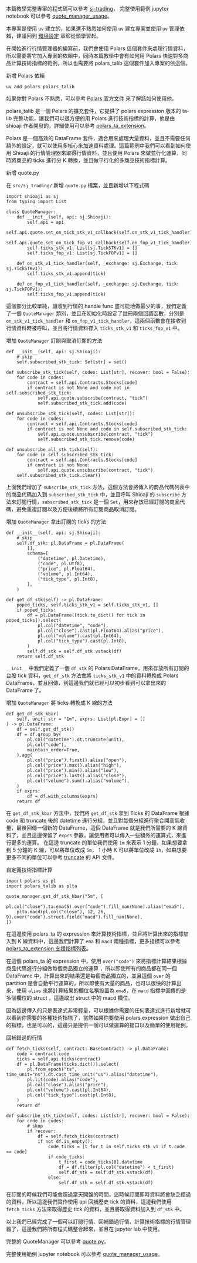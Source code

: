 本篇教學完整專案的程式碼可以參考 [sj-trading](https://github.com/Sinotrade/sj-trading-demo)， 完整使用範例 jupyter notebook 可以參考 [quote_manager_usage](https://github.com/Sinotrade/sj-trading-demo/blob/main/quote_manager_usage.ipynb)。

本專案是使用 `uv` 建立的，如果還不熟悉如何使用 `uv` 建立專案並使用 `uv` 管理依賴，建議回到 [環境設定](../../../env_setup/) 章節從頭學習起。

在開始進行行情管理器的編寫前，我們會使用 Polars 這個套件來處理行情資料，所以需要將它加入專案的依賴中，同時本篇教學中會有如何用 Polars 快速對多商品計算技術指標的範例，所以也需要將 polars_talib 這個套件加入專案的依這個。

新增 Polars 依賴

```
uv add polars polars_talib

```

如果你對 Polars 不熟悉，可以參考 [Polars 官方文件](https://docs.pola.rs/user-guide/getting-started/) 來了解該如何使用他。

polars_talib 是一個 Polars 的擴充套件，它提供了 polars expression 版本的 ta-lib 完整功能，讓我們可以很方便的用 Polars 進行技術指標的計算，他是由 shioaji 作者開發的，詳細使用可以參考 [polars_ta_extension](https://github.com/Yvictor/polars_ta_extension)。

Polars 是一個高效的 DataFrame 套件，適合用來處理大量資料，並且不需要任何額外的設定，就可以使用多核心來加速資料處理。這篇範例中我們可以看到如何使用 Shioaji 的行情管理器來取得行情資料，並且使用 Polars 來做並行化運算，同時將商品的 ticks 進行分 K 轉換，並且做平行化的多商品技術指標計算。

新增 quote.py

在 `src/sj_trading/` 新增 `quote.py` 檔案，並且新增以下程式碼

```
import shioaji as sj
from typing import List

class QuoteManager:
    def __init__(self, api: sj.Shioaji):
        self.api = api
        self.api.quote.set_on_tick_stk_v1_callback(self.on_stk_v1_tick_handler)
        self.api.quote.set_on_tick_fop_v1_callback(self.on_fop_v1_tick_handler)
        self.ticks_stk_v1: List[sj.TickSTKv1] = []
        self.ticks_fop_v1: List[sj.TickFOPv1] = []

    def on_stk_v1_tick_handler(self, _exchange: sj.Exchange, tick: sj.TickSTKv1):
        self.ticks_stk_v1.append(tick)

    def on_fop_v1_tick_handler(self, _exchange: sj.Exchange, tick: sj.TickFOPv1):
        self.ticks_fop_v1.append(tick)

```

這個部分比較單純，讓收到行情的 handle func 盡可能地做最少的事，我們定義了一個 `QuoteManager` 類別，並且在初始化時設定了註冊兩個回調函數，分別是 `on_stk_v1_tick_handler` 和 `on_fop_v1_tick_handler`，這兩個函數會在接收到行情資料時被呼叫，並且將行情資料存入 `ticks_stk_v1` 和 `ticks_fop_v1` 中。

增加 `QuoteManager` 訂閱與取消訂閱的方法

```
def __init__(self, api: sj.Shioaji):
    # skip
    self.subscribed_stk_tick: Set[str] = set()

def subscribe_stk_tick(self, codes: List[str], recover: bool = False):
    for code in codes:
        contract = self.api.Contracts.Stocks[code]
        if contract is not None and code not in self.subscribed_stk_tick:
            self.api.quote.subscribe(contract, "tick")
            self.subscribed_stk_tick.add(code)

def unsubscribe_stk_tick(self, codes: List[str]):
    for code in codes:
        contract = self.api.Contracts.Stocks[code]
        if contract is not None and code in self.subscribed_stk_tick:
            self.api.quote.unsubscribe(contract, "tick")
            self.subscribed_stk_tick.remove(code)

def unsubscribe_all_stk_tick(self):
    for code in self.subscribed_stk_tick:
        contract = self.api.Contracts.Stocks[code]
        if contract is not None:
            self.api.quote.unsubscribe(contract, "tick")
    self.subscribed_stk_tick.clear()

```

上面我們增加了 `subscribe_stk_tick` 方法，這個方法會將傳入的商品代碼列表中的商品代碼加入到 `subscribed_stk_tick` 中，並且呼叫 Shioaji 的 `subscribe` 方法來訂閱行情，`subscribed_stk_tick` 是一個 `Set`，用來存放已經訂閱的商品代碼，避免重複訂閱以及方便後續將所有訂閱商品取消訂閱。

增加 `QuoteManager` 拿出訂閱的 ticks 的方法

```
def __init__(self, api: sj.Shioaji):
    # skip
    self.df_stk: pl.DataFrame = pl.DataFrame(
        [],
        schema=[
            ("datetime", pl.Datetime),
            ("code", pl.Utf8),
            ("price", pl.Float64),
            ("volume", pl.Int64),
            ("tick_type", pl.Int8),
        ],
    )

def get_df_stk(self) -> pl.DataFrame:
    poped_ticks, self.ticks_stk_v1 = self.ticks_stk_v1, []
    if poped_ticks:
        df = pl.DataFrame([tick.to_dict() for tick in poped_ticks]).select(
            pl.col("datetime", "code"),
            pl.col("close").cast(pl.Float64).alias("price"),
            pl.col("volume").cast(pl.Int64),
            pl.col("tick_type").cast(pl.Int8),
        )
        self.df_stk = self.df_stk.vstack(df)
    return self.df_stk

```

`__init__` 中我們定義了一個 `df_stk` 的 Polars DataFrame，用來存放所有訂閱的台股 tick 資料，`get_df_stk` 方法會將 `ticks_stk_v1` 中的資料轉換成 Polars DataFrame，並且回傳，到這邊我們就已經可以初步看到可以拿出來的 DataFrame 了。

增加 `QuoteManager` 將 ticks 轉換成 K 線的方法

```
def get_df_stk_kbar(
    self, unit: str = "1m", exprs: List[pl.Expr] = []
) -> pl.DataFrame:
    df = self.get_df_stk()
    df = df.group_by(
        pl.col("datetime").dt.truncate(unit),
        pl.col("code"),
        maintain_order=True,
    ).agg(
        pl.col("price").first().alias("open"),
        pl.col("price").max().alias("high"),
        pl.col("price").min().alias("low"),
        pl.col("price").last().alias("close"),
        pl.col("volume").sum().alias("volume"),
    )
    if exprs:
        df = df.with_columns(exprs)
    return df

```

在 `get_df_stk_kbar` 方法中，我們將 `get_df_stk` 拿到 Ticks 的 DataFrame 根據 code 和 truncate 後的 datetime 進行分組，並且對每個分組進行聚合開高低收量，最後回傳一個新的 DataFrame，這個 DataFrame 就是我們所需要的 K 線資料了，並且這邊保留了 `exprs` 參數，讓使用者可以傳入一些額外的運算式，來進行更多的運算。 在這邊 truncate 的單位我們使用 `1m` 來表示 1 分鐘，如果想要拿到 5 分鐘的 K 線，可以將單位改成 `5m`， 1 小時 K 可以將單位改成 `1h`，如果想要更多不同的單位可以參考 [truncate](https://docs.pola.rs/api/python/stable/reference/expressions/api/polars.Expr.dt.truncate.html) 的 API 文件。

自定義技術指標計算

```
import polars as pl
import polars_talib as plta

quote_manager.get_df_stk_kbar("5m", [
    pl.col("close").ta.ema(5).over("code").fill_nan(None).alias("ema5"),
    plta.macd(pl.col("close"), 12, 26, 9).over("code").struct.field("macd").fill_nan(None),
])

```

在這邊使用 polars_ta 的 expression 來計算技術指標，並且將計算出來的指標加入到 K 線資料中，這邊我們計算了 `ema` 和 `macd` 兩種指標，更多指標可以參考 [polars_ta_extension 支援指標列表](https://github.com/Yvictor/polars_ta_extension?tab=readme-ov-file#supported-indicators-and-functions)。

在這個 polars_ta 的 expression 中，使用 `over("code")` 來將指標計算結果根據商品代碼進行分組做每個商品獨立的運算 ，所以即使所有的商品都在同一個 DataFrame 中，計算出來的結果還是每個商品獨立的，並且這個 `over` 的 partition 是會自動平行運算的，所以即使有大量的商品，也可以很快的計算出來，使用 `alias` 來將計算結果的欄位名稱設置為 `ema5`，在 `macd` 指標中回傳的是多個欄位的 struct ，這邊取出 struct 中的 macd 欄位。

因為這邊傳入的只是表達式非常輕量，可以根據你需要的任何表達式進行新增就可以看到你需要的各種技術指標了，當然如果你要使用 polars expression 做出自己的指標，也是可以的，這邊只是提供一個可以做運算的接口以及簡單的使用範例。

回補錯過的行情

```
def fetch_ticks(self, contract: BaseContract) -> pl.DataFrame:
    code = contract.code
    ticks = self.api.ticks(contract)
    df = pl.DataFrame(ticks.dict()).select(
        pl.from_epoch("ts", time_unit="ns").dt.cast_time_unit("us").alias("datetime"),
        pl.lit(code).alias("code"),
        pl.col("close").alias("price"),
        pl.col("volume").cast(pl.Int64),
        pl.col("tick_type").cast(pl.Int8),
    )
    return df

def subscribe_stk_tick(self, codes: List[str], recover: bool = False):
    for code in codes:
        # skop
        if recover:
            df = self.fetch_ticks(contract)
            if not df.is_empty():
                code_ticks = [t for t in self.ticks_stk_v1 if t.code == code]
                if code_ticks:
                    t_first = code_ticks[0].datetime
                    df = df.filter(pl.col("datetime") < t_first)
                    self.df_stk = self.df_stk.vstack(df)
                else:
                    self.df_stk = self.df_stk.vstack(df)

```

在訂閱的時候我們可能會超過當天開盤的時間，這時候訂閱即時資料將會缺乏錯過的資料，所以這邊我們實作使用 api 回補歷史 tick 的資料，這邊我們使用 `fetch_ticks` 方法來取得歷史 tick 的資料，並且將取得資料加入到 `df_stk` 中。

以上我們已經完成了一個可以訂閱行情、回補錯過行情、計算技術指標的行情管理器了，這邊我們將所有程式碼整合起來，並且在 jupyter lab 中使用。

完整的 QuoteManager 可以參考 [quote.py](https://github.com/Sinotrade/sj-trading-demo/blob/main/src/sj_trading/quote.py)。

完整使用範例 jupyter notebook 可以參考 [quote_manager_usage](https://github.com/Sinotrade/sj-trading-demo/blob/main/quote_manager_usage.ipynb)。
